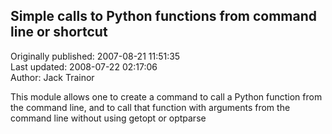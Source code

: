 ## Simple calls to Python functions from command line or shortcut  
Originally published: 2007-08-21 11:51:35  
Last updated: 2008-07-22 02:17:06  
Author: Jack Trainor  
  
This module allows one to create a command to call a Python function from the command line, and to call that function with arguments from the command line without using getopt or optparse